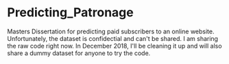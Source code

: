 # Predicting_Patronage
Masters Dissertation for predicting paid subscribers to an online website.  
Unfortunately, the dataset is confidectial and can't be shared. I am sharing the raw code right now. In December 2018, I'll be cleaning it up and will also share a dummy dataset for anyone to try the code.
